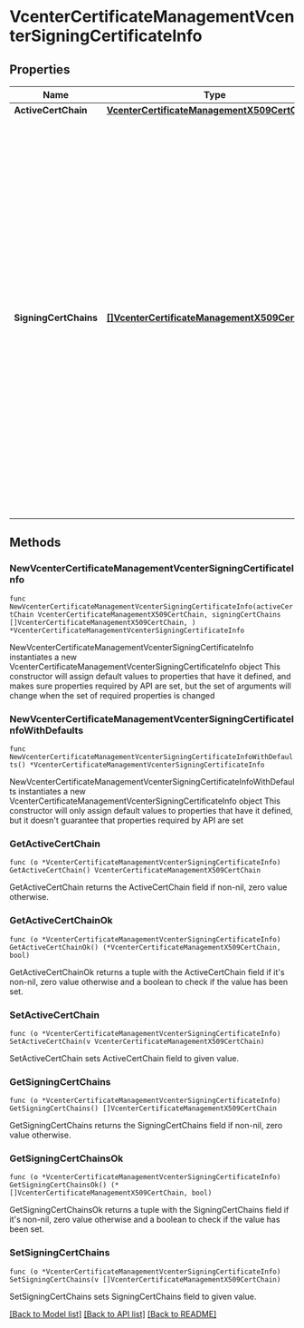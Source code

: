 # VcenterCertificateManagementVcenterSigningCertificateInfo

## Properties

Name | Type | Description | Notes
------------ | ------------- | ------------- | -------------
**ActiveCertChain** | [**VcenterCertificateManagementX509CertChain**](VcenterCertificateManagementX509CertChain.md) |  | 
**SigningCertChains** | [**[]VcenterCertificateManagementX509CertChain**](VcenterCertificateManagementX509CertChain.md) | List of signing certificate chains for validating vCenter-issued tokens. The list contains X509 certificate chains, each of which is ordered and contains the leaf, intermediate and root certs needed for the complete chain of trust. The leaf certificate is first in the chain and should be used for verifying vCenter-issued tokens. | 

## Methods

### NewVcenterCertificateManagementVcenterSigningCertificateInfo

`func NewVcenterCertificateManagementVcenterSigningCertificateInfo(activeCertChain VcenterCertificateManagementX509CertChain, signingCertChains []VcenterCertificateManagementX509CertChain, ) *VcenterCertificateManagementVcenterSigningCertificateInfo`

NewVcenterCertificateManagementVcenterSigningCertificateInfo instantiates a new VcenterCertificateManagementVcenterSigningCertificateInfo object
This constructor will assign default values to properties that have it defined,
and makes sure properties required by API are set, but the set of arguments
will change when the set of required properties is changed

### NewVcenterCertificateManagementVcenterSigningCertificateInfoWithDefaults

`func NewVcenterCertificateManagementVcenterSigningCertificateInfoWithDefaults() *VcenterCertificateManagementVcenterSigningCertificateInfo`

NewVcenterCertificateManagementVcenterSigningCertificateInfoWithDefaults instantiates a new VcenterCertificateManagementVcenterSigningCertificateInfo object
This constructor will only assign default values to properties that have it defined,
but it doesn't guarantee that properties required by API are set

### GetActiveCertChain

`func (o *VcenterCertificateManagementVcenterSigningCertificateInfo) GetActiveCertChain() VcenterCertificateManagementX509CertChain`

GetActiveCertChain returns the ActiveCertChain field if non-nil, zero value otherwise.

### GetActiveCertChainOk

`func (o *VcenterCertificateManagementVcenterSigningCertificateInfo) GetActiveCertChainOk() (*VcenterCertificateManagementX509CertChain, bool)`

GetActiveCertChainOk returns a tuple with the ActiveCertChain field if it's non-nil, zero value otherwise
and a boolean to check if the value has been set.

### SetActiveCertChain

`func (o *VcenterCertificateManagementVcenterSigningCertificateInfo) SetActiveCertChain(v VcenterCertificateManagementX509CertChain)`

SetActiveCertChain sets ActiveCertChain field to given value.


### GetSigningCertChains

`func (o *VcenterCertificateManagementVcenterSigningCertificateInfo) GetSigningCertChains() []VcenterCertificateManagementX509CertChain`

GetSigningCertChains returns the SigningCertChains field if non-nil, zero value otherwise.

### GetSigningCertChainsOk

`func (o *VcenterCertificateManagementVcenterSigningCertificateInfo) GetSigningCertChainsOk() (*[]VcenterCertificateManagementX509CertChain, bool)`

GetSigningCertChainsOk returns a tuple with the SigningCertChains field if it's non-nil, zero value otherwise
and a boolean to check if the value has been set.

### SetSigningCertChains

`func (o *VcenterCertificateManagementVcenterSigningCertificateInfo) SetSigningCertChains(v []VcenterCertificateManagementX509CertChain)`

SetSigningCertChains sets SigningCertChains field to given value.



[[Back to Model list]](../README.md#documentation-for-models) [[Back to API list]](../README.md#documentation-for-api-endpoints) [[Back to README]](../README.md)


